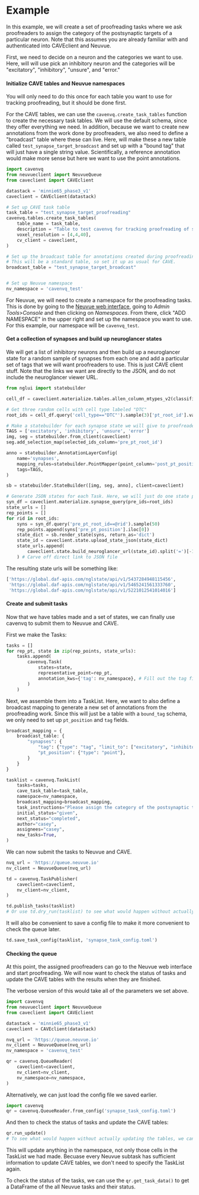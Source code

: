 # Example

In this example, we will create a set of proofreading tasks where we ask proofreaders to assign the category of the postsynaptic targets of a particular neuron.
Note that this assumes you are already familiar with and authenticated into CAVEclient and Neuvue.

First, we need to decide on a neuron and the categories we want to use.
Here, will will use pick an inhibitory neuron and the categories will be "excitatory", "inhibitory", "unsure", and "error."

#### Initialize CAVE tables and Neuvue namespaces

You will only need to do this once for each table you want to use for tracking proofreading, but it should be done first.

For the CAVE tables, we can use the `cavenvq.create_task_tables` function to create the necessary task tables.
We will use the default schema, since they offer everything we need.
In addition, because we want to create new annotations from the work done by proofreaders, we also need to define a "broadcast" table where these can live.
Here, will make these a new table called `test_synapse_target_broadcast` and set up with a "bound tag" that will just have a single string value.
Scientifically, a reference annotation would make more sense but here we want to use the point annotations.

```python
import cavenvq
from neuvueclient import NeuvueQueue
from caveclient import CAVEclient

datastack = 'minnie65_phase3_v1'
caveclient = CAVEclient(datastack)

# Set up CAVE task table
task_table = "test_synapse_target_proofreading"
cavenvq.tables.create_task_tables(
    table_name = task_table,
    description = "Table to test cavenvq for tracking proofreading of synapse targets. By Casey Schneider-Mizell",
    voxel_resolution = [4,4,40],
    cv_client = caveclient,
)

# Set up the broadcast table for annotations created during proofreading.
# This will be a standard table, so set it up as usual for CAVE.
broadcast_table = "test_synapse_target_broadcast"


# Set up Neuvue namespace
nv_namespace = 'cavenvq_test'


```

For Neuvue, we will need to create a namespace for the proofreading tasks.
This is done by going to the [Neuvue web interface](https://app.neuvue.io), going to *Admin Tools*>*Console* and then clicking on *Namespaces*.
From there, click "ADD NAMESPACE" in the upper right and set up the namespace you want to use.
For this example, our namespace will be `cavenvq_test`.

#### Get a collection of synapses and build up neuroglancer states

We will get a list of inhibitory neurons and then build up a neuroglancer state for a random sample of synapses from each one and add a particular set of tags that we will want proofreaders to use.
This is just CAVE client stuff.
Note that the links we want are directly to the JSON, and do not include the neuroglancer viewer URL.

```python
from nglui import statebuilder

cell_df = caveclient.materialize.tables.allen_column_mtypes_v2(classification_system='inhibitory').query()

# Get three random cells with cell type labeled "DTC"
root_ids = cell_df.query('cell_type=="DTC"').sample(3)['pt_root_id'].values

# Make a statebuilder for each synapse state we will give to proofreaders
TAGS = ['excitatory', 'inhibitory', 'unsure', 'error']
img, seg = statebuilder.from_client(caveclient)
seg.add_selection_map(selected_ids_column='pre_pt_root_id')

anno = statebuilder.AnnotationLayerConfig(
    name='synapses',
    mapping_rules=statebuilder.PointMapper(point_column='post_pt_position', linked_segmentation_column='post_pt_root_id'),
    tags=TAGS,
)

sb = statebuilder.StateBuilder([img, seg, anno], client=caveclient)

# Generate JSON states for each Task. Here, we will just do one state per Task, and we will also get a representative point for convenience.
syn_df = caveclient.materialize.synapse_query(pre_ids=root_ids)
state_urls = []
rep_points = []
for rid in root_ids:
    syns = syn_df.query('pre_pt_root_id==@rid').sample(50)
    rep_points.append(syns['pre_pt_position'].iloc[0])
    state_dict = sb.render_state(syns, return_as='dict')
    state_id = caveclient.state.upload_state_json(state_dict)
    state_urls.append(
        caveclient.state.build_neuroglancer_url(state_id).split('=')[-1]
    ) # Carve off direct link to JSON file
```

The resulting state urls will be something like:

```python
['https://global.daf-apis.com/nglstate/api/v1/5437284948115456',
 'https://global.daf-apis.com/nglstate/api/v1/5465241561333760',
 'https://global.daf-apis.com/nglstate/api/v1/5221012541014016']
```

#### Create and submit tasks

Now that we have tables made and a set of states, we can finally use cavenvq to submit them to Neuvue and CAVE.

First we make the Tasks:

```python
tasks = []
for rep_pt, state in zip(rep_points, state_urls):
    tasks.append(
        cavenvq.Task(
            states=state,
            representative_point=rep_pt,
            annotation_kws={'tag': nv_namespace}, # Fill out the tag field of the task annotation for CAVE
        )
    )
```

Next, we assemble them into a TaskList.
Here, we want to also define a broadcast mapping to generate a new set of annotations from the proofreading work.
Since this will just be a table with a `bound_tag` schema, we only need to set up `pt_position` and `tag` fields.

```python
broadcast_mapping = {
    broadcast_table: {
        "synapses": {
            "tag": {"type": "tag", "limit_to": ["excitatory", "inhibitory"]},
            "pt_position": {"type": "point"},
        }
    }
}

tasklist = cavenvq.TaskList(
    tasks=tasks,
    cave_task_table=task_table,
    namespace=nv_namespace,
    broadcast_mapping=broadcast_mapping,
    task_instructions="Please assign the category of the postsynaptic targets of the synapses.",
    initial_status="given",
    next_status="completed",
    author="casey",
    assignees="casey",
    new_tasks=True,
)
```

We can now submit the tasks to Neuvue and CAVE.

```python
nvq_url = 'https://queue.neuvue.io'
nv_client = NeuvueQueue(nvq_url)

td = cavenvq.TaskPublisher(
    caveclient=caveclient,
    nv_client=nv_client,
)

td.publish_tasks(tasklist)
# Or use td.dry_run(tasklist) to see what would happen without actually submitting the tasks
```

It will also be convenient to save a config file to make it more convenient to check the queue later.

```python
td.save_task_config(tasklist, 'synapse_task_config.toml')
```

#### Checking the queue

At this point, the assigned proofreaders can go to the Neuvue web interface and start proofreading.
We will now want to check the status of tasks and update the CAVE tables with the results when they are finished.

The verbose version of this would take all of the parameters we set above.

```python
import cavenvq
from neuvueclient import NeuvueQueue
from caveclient import CAVEclient

datastack = 'minnie65_phase3_v1'
caveclient = CAVEclient(datastack)

nvq_url = 'https://queue.neuvue.io'
nv_client = NeuvueQueue(nvq_url)
nv_namespace = 'cavenvq_test'

qr = cavenvq.QueueReader(
    caveclient=caveclient,
    nv_client=nv_client,
    nv_namespace=nv_namespace,
)
```

Alternatively, we can just load the config file we saved earlier.

```python
import cavenvq
qr = cavenvq.QueueReader.from_config('synapse_task_config.toml')
```

And then to check the status of tasks and update the CAVE tables:

```python
qr.run_update()
# To see what would happen without actually updating the tables, we can run `qr.run_update(dry_run=True)` instead
```

This will update anything in the namespace, not only those cells in the TaskList we had made.
Becuase every Neuvue subtask has sufficient information to update CAVE tables, we don't need to specify the TaskList again.

To check the status of the tasks, we can use the `qr.get_task_data()` to get a DataFrame of the all Neuvue tasks and their status.
